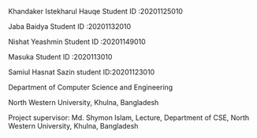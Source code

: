 Khandaker Istekharul Hauqe
Student ID :20201125010

Jaba Baidya 
Student ID :20201132010

Nishat Yeashmin
Student ID :20201149010

Masuka 
Student ID :2020113010


Samiul Hasnat Sazin
student ID:20201123010


Department of Computer Science and Engineering

North Western University, Khulna, Bangladesh

Project supervisor: Md. Shymon Islam, Lecture, Department of CSE, North Western University, Khulna, Bangladesh
